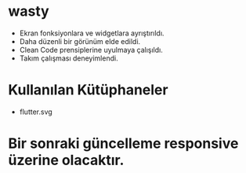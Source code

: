 # wasty
- Ekran fonksiyonlara ve widgetlara ayrıştırıldı.
- Daha düzenli bir görünüm elde edildi.
- Clean Code prensiplerine uyulmaya çalışıldı.
- Takım çalışması deneyimlendi.
# Kullanılan Kütüphaneler
- flutter.svg
 
# Bir sonraki güncelleme responsive üzerine olacaktır.
